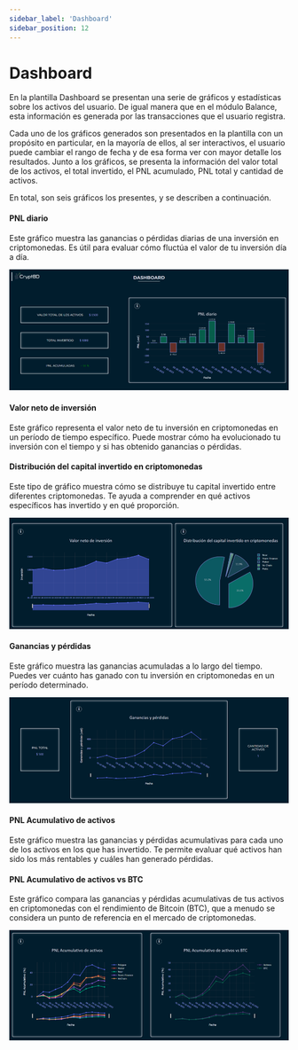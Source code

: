 ```yaml
---
sidebar_label: 'Dashboard'
sidebar_position: 12
---
```


# Dashboard

En la plantilla Dashboard se presentan una serie de gráficos y estadísticas sobre los activos del usuario. De igual manera que en el módulo Balance, esta información es generada por las transacciones que el usuario registra. 

Cada uno de los gráficos generados son presentados en la plantilla con un propósito en particular, en la mayoría de ellos, al ser interactivos, el usuario puede cambiar el rango de fecha y de esa forma ver con mayor detalle los resultados. Junto a los gráficos, se presenta la información del valor total de los activos, el total invertido, el PNL acumulado, PNL total y cantidad de activos.

En total, son seis gráficos los presentes, y se describen a continuación.

#### PNL diario

Este gráfico muestra las ganancias o pérdidas diarias de una inversión en criptomonedas. Es útil para evaluar cómo fluctúa el valor de tu inversión día a día.

![alt text](image-35.png)

#### Valor neto de inversión

Este gráfico representa el valor neto de tu inversión en criptomonedas en un período de tiempo específico. Puede mostrar cómo ha evolucionado tu inversión con el tiempo y si has obtenido ganancias o pérdidas.

#### Distribución del capital invertido en criptomonedas

Este tipo de gráfico muestra cómo se distribuye tu capital invertido entre diferentes criptomonedas. Te ayuda a comprender en qué activos específicos has invertido y en qué proporción.

![alt text](image-36.png)

#### Ganancias y pérdidas

Este gráfico muestra las ganancias acumuladas a lo largo del tiempo. Puedes ver cuánto has ganado con tu inversión en criptomonedas en un período determinado.

![alt text](image-37.png)

#### PNL Acumulativo de activos

Este gráfico muestra las ganancias y pérdidas acumulativas para cada uno de los activos en los que has invertido. Te permite evaluar qué activos han sido los más rentables y cuáles han generado pérdidas.

#### PNL Acumulativo de activos vs BTC

Este gráfico compara las ganancias y pérdidas acumulativas de tus activos en criptomonedas con el rendimiento de Bitcoin (BTC), que a menudo se considera un punto de referencia en el mercado de criptomonedas. 

![alt text](image-38.png)

